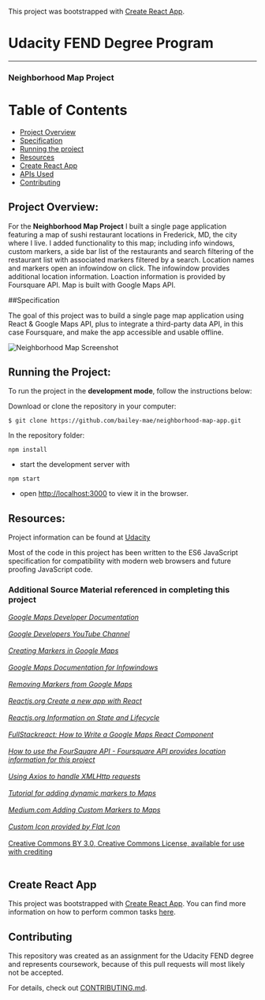 This project was bootstrapped with [Create React App](https://github.com/facebook/create-react-app).

# Udacity FEND Degree Program
---
### Neighborhood Map Project

# Table of Contents

* [Project Overview](#overview)
* [Specification](#specification)
* [Running the project](#how-to-run-the-project)
* [Resources](#resources)
* [Create React App](#create-react-app)
* [APIs Used](#apis-used)
* [Contributing](#contributing)

## Project Overview:

For the **Neighborhood Map Project** I built a single page application featuring a map of sushi restaurant locations in Frederick, MD, the city where I live. I added functionality to this map; including info windows, custom markers, a side bar list of the restaurants and search filtering of the restaurant list with associated markers filtered by a search. Location names and markers open an infowindow on click. The infowindow provides additional location information. Loaction information is provided by Foursquare API. Map is built with Google Maps API.

##Specification

The goal of this project was to build a single page map application using React & Google Maps API, plus to integrate a third-party data API, in this case Foursquare, and make the app accessible and usable offline.

![Neighborhood Map Screenshot]('.src/mapscreenshot.jpg')

## Running the Project:

To run the project in the **development mode**, follow the instructions below:

Download or clone the repository in your computer:
```
$ git clone https://github.com/bailey-mae/neighborhood-map-app.git
```

In the repository folder:
```
npm install
```
* start the development server with
```
npm start
```
* open [http://localhost:3000](http://localhost:3000) to view it in the browser.

## Resources:

Project information can be found at [Udacity](https://www.udacity.com/)

Most of the code in this project has been written to the ES6 JavaScript specification for compatibility with modern web browsers and future proofing JavaScript code.

### Additional Source Material referenced in completing this project
[<em>Google Maps Developer Documentation</em>](https://developers.google.com/maps/documentation/javascript/tutorial)<br></br>
[<em>Google Developers YouTube Channel</em>](https://www.youtube.com/user/GoogleDevelopers/featured)<br></br>
[<em>Creating Markers in Google Maps</em>](https://developers.google.com/maps/documentation/javascript/markers)<br></br>
[<em>Google Maps Documentation for Infowindows</em>](https://developers.google.com/maps/documentation/javascript/infowindows)<br></br>
[<em>Removing Markers from Google Maps</em>](https://developers.google.com/maps/documentation/javascript/examples/marker-remove)<br></br>
[<em>Reactjs.org Create a new app with React</em>](https://reactjs.org/docs/create-a-new-react-app.html)<br></br>
[<em>Reactjs.org Information on State and Lifecycle</em>](https://reactjs.org/docs/state-and-lifecycle.html)<br></br>
[<em>FullStackreact: How to Write a Google Maps React Component</em>](https://www.fullstackreact.com/articles/how-to-write-a-google-maps-react-component/)<br></br>
[<em>How to use the FourSquare API - Foursquare API provides location information for this project</em>](https://developer.foursquare.com/docs/api/venues/search/)<br></br>
[<em>Using Axios to handle XMLHttp requests</em>](https://www.npmjs.com/package/axios)<br></br>
[<em>Tutorial for adding dynamic markers to Maps</em>](https://www.youtube.com/watch?v=nDJ00zO9X2U&t=52s)<br></br>
[<em>Medium.com Adding Custom Markers to Maps</em>](https://medium.com/@barvysta/google-marker-api-lets-play-level-0-custom-marker-icon-8ce7efed9a38)<br></br>
[<em>Custom Icon provided by Flat Icon</em><br></br>Creative Commons BY 3.0, Creative Commons License, available for use with crediting](https://www.flaticon.com/authors/freepik)<br></br>

## Create React App

This project was bootstrapped with [Create React App](https://github.com/facebookincubator/create-react-app). You can find more information on how to perform common tasks [here](https://github.com/facebookincubator/create-react-app/blob/master/packages/react-scripts/template/README.md).

## Contributing

This repository was created as an assignment for the Udacity FEND degree and represents coursework, because of this pull requests will most likely not be accepted.

For details, check out [CONTRIBUTING.md](CONTRIBUTING.md).
